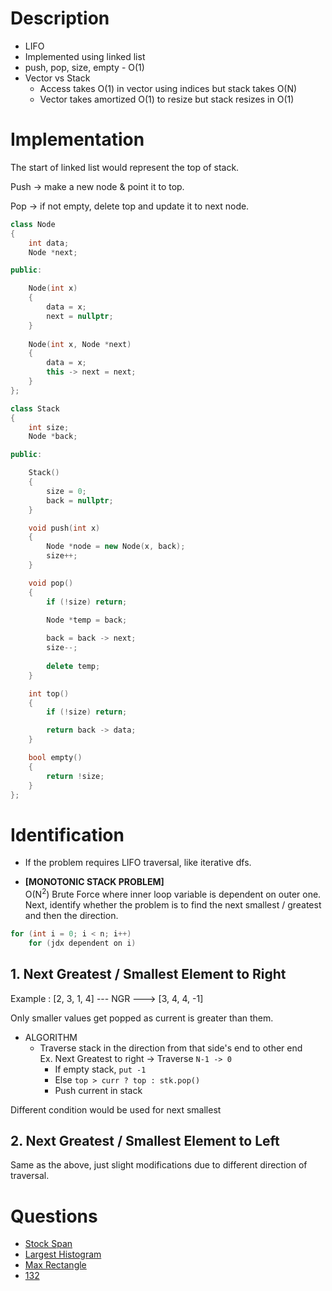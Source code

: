 
# Description
- LIFO
- Implemented using linked list
- push, pop, size, empty - O(1)
- Vector vs Stack
	- Access takes O(1) in vector using indices but stack takes O(N)
	- Vector takes amortized O(1) to resize but stack resizes in O(1)

# Implementation

The start of linked list would represent the top of stack.

Push -> make a new node & point it to top.

Pop -> if not empty, delete top and update it to next node.

```cpp
class Node 
{
    int data;
    Node *next;

public:

    Node(int x) 
    {
        data = x;
        next = nullptr;
    }
    
    Node(int x, Node *next)
    {
        data = x;
        this -> next = next;
    }
};

class Stack 
{
    int size;
    Node *back;

public:

    Stack() 
    {
        size = 0;
        back = nullptr;
    }

    void push(int x) 
    {
        Node *node = new Node(x, back);
        size++;
    }

    void pop()
    {
        if (!size) return;

        Node *temp = back;
        
        back = back -> next;
        size--;
        
        delete temp;
    }

    int top()
    {
        if (!size) return;

        return back -> data;
    }

    bool empty()
    {
        return !size;
    }
};
```

# Identification

- If the problem requires LIFO traversal, like iterative dfs.

- **[MONOTONIC STACK PROBLEM]**<br>
O(N<sup>2</sup>) Brute Force where inner loop variable is dependent on outer one.<br>
Next, identify whether the problem is to find the next smallest / greatest and then the direction.

```cpp
for (int i = 0; i < n; i++)
    for (jdx dependent on i)
```

## 1. Next Greatest / Smallest Element to Right

Example : [2, 3, 1, 4] --- NGR ---> [3, 4, 4, -1]

Only smaller values get popped as current is greater than them.

- ALGORITHM
	- Traverse stack in the direction from that side's end to other end<br>
    Ex. Next Greatest to right -> Traverse `N-1 -> 0`
		- If empty stack, `put -1`
		- Else `top > curr ? top : stk.pop()`
		- Push current in stack

Different condition would be used for next smallest

## 2. Next Greatest / Smallest Element to Left

Same as the above, just slight modifications due to different direction of traversal.

# Questions


- [Stock Span](https://leetcode.com/problems/online-stock-span/)
- [Largest Histogram](https://leetcode.com/problems/largest-rectangle-in-histogram/)
- [Max Rectangle](https://leetcode.com/problems/maximal-rectangle/)
- [132](https://leetcode.com/problems/132-pattern/)
